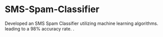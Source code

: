 # SMS-Spam-Classifier
Developed an SMS Spam Classifier utilizing machine learning algorithms.
leading to a 98% accuracy rate. .
